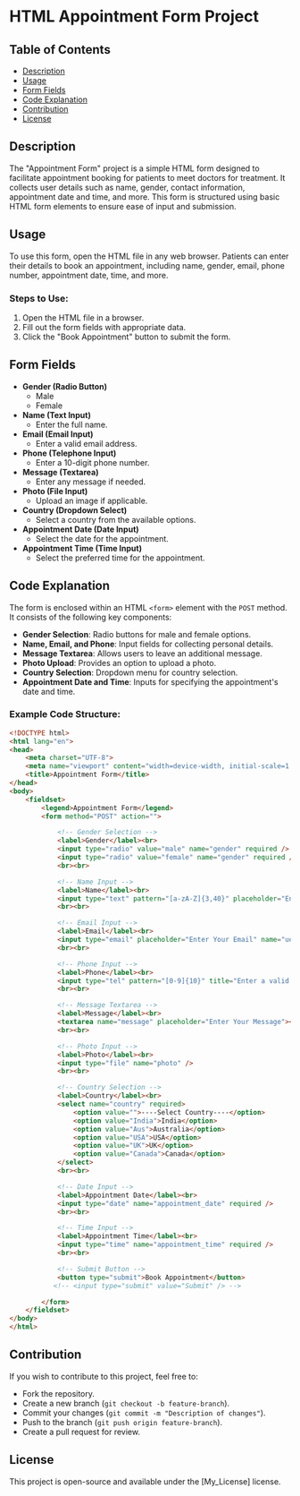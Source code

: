 # HTML Appointment Form Project 

## Table of Contents
- [Description](#description)
- [Usage](#usage)
- [Form Fields](#form-fields)
- [Code Explanation](#code-explanation)
- [Contribution](#contribution)
- [License](#license)

## Description
The "Appointment Form" project is a simple HTML form designed to facilitate appointment booking for patients to meet doctors for treatment. It collects user details such as name, gender, contact information, appointment date and time, and more. This form is structured using basic HTML form elements to ensure ease of input and submission.

## Usage
To use this form, open the HTML file in any web browser. Patients can enter their details to book an appointment, including name, gender, email, phone number, appointment date, time, and more.

### Steps to Use:
1. Open the HTML file in a browser.
2. Fill out the form fields with appropriate data.
3. Click the "Book Appointment" button to submit the form.

## Form Fields
- **Gender (Radio Button)**
  - Male
  - Female
- **Name (Text Input)**
  - Enter the full name.
- **Email (Email Input)**
  - Enter a valid email address.
- **Phone (Telephone Input)**
  - Enter a 10-digit phone number.
- **Message (Textarea)**
  - Enter any message if needed.
- **Photo (File Input)**
  - Upload an image if applicable.
- **Country (Dropdown Select)**
  - Select a country from the available options.
- **Appointment Date (Date Input)**
  - Select the date for the appointment.
- **Appointment Time (Time Input)**
  - Select the preferred time for the appointment.

## Code Explanation
The form is enclosed within an HTML `<form>` element with the `POST` method. It consists of the following key components:

- **Gender Selection**: Radio buttons for male and female options.
- **Name, Email, and Phone**: Input fields for collecting personal details.
- **Message Textarea**: Allows users to leave an additional message.
- **Photo Upload**: Provides an option to upload a photo.
- **Country Selection**: Dropdown menu for country selection.
- **Appointment Date and Time**: Inputs for specifying the appointment's date and time.

### Example Code Structure:

```html
<!DOCTYPE html>
<html lang="en">
<head>
    <meta charset="UTF-8">
    <meta name="viewport" content="width=device-width, initial-scale=1.0">
    <title>Appointment Form</title>
</head>
<body>
    <fieldset>
        <legend>Appointment Form</legend>
        <form method="POST" action="">

            <!-- Gender Selection -->
            <label>Gender</label><br>
            <input type="radio" value="male" name="gender" required /> Male 
            <input type="radio" value="female" name="gender" required /> Female
            <br><br>

            <!-- Name Input -->
            <label>Name</label><br>
            <input type="text" pattern="[a-zA-Z]{3,40}" placeholder="Enter Your Name" name="uname" required />
            <br><br>

            <!-- Email Input -->
            <label>Email</label><br>
            <input type="email" placeholder="Enter Your Email" name="uemail" required />
            <br><br>

            <!-- Phone Input -->
            <label>Phone</label><br>
            <input type="tel" pattern="[0-9]{10}" title="Enter a valid phone number with 10 digits" placeholder="Enter Your Phone" name="uphone" required />
            <br><br>

            <!-- Message Textarea -->
            <label>Message</label><br>
            <textarea name="message" placeholder="Enter Your Message"></textarea>
            <br><br>

            <!-- Photo Input -->
            <label>Photo</label><br>
            <input type="file" name="photo" />
            <br><br>

            <!-- Country Selection -->
            <label>Country</label><br>
            <select name="country" required>
                <option value="">----Select Country----</option>
                <option value="India">India</option>
                <option value="Aus">Australia</option>
                <option value="USA">USA</option>
                <option value="UK">UK</option>
                <option value="Canada">Canada</option>
            </select>
            <br><br>

            <!-- Date Input -->
            <label>Appointment Date</label><br>
            <input type="date" name="appointment_date" required />
            <br><br>

            <!-- Time Input -->
            <label>Appointment Time</label><br>
            <input type="time" name="appointment_time" required />
            <br><br>

            <!-- Submit Button -->
            <button type="submit">Book Appointment</button>
           <!-- <input type="submit" value="Submit" /> -->

        </form>
    </fieldset>
</body>
</html>
```

## Contribution
If you wish to contribute to this project, feel free to:
- Fork the repository.
- Create a new branch (`git checkout -b feature-branch`).
- Commit your changes (`git commit -m "Description of changes"`).
- Push to the branch (`git push origin feature-branch`).
- Create a pull request for review.

## License
This project is open-source and available under the [My_License] license.
